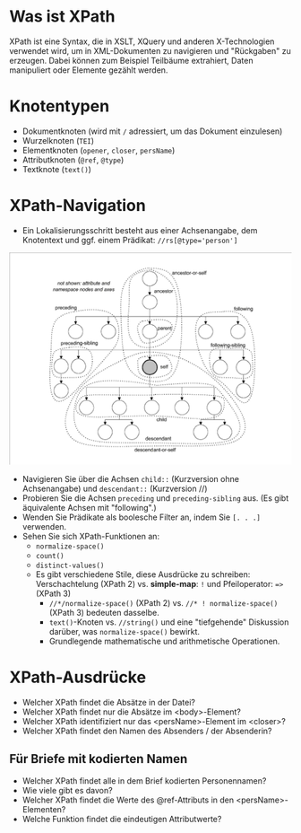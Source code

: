 # Was ist XPath
XPath ist eine Syntax, die in XSLT, XQuery und anderen X-Technologien verwendet wird, um in XML-Dokumenten zu navigieren und "Rückgaben" zu erzeugen. 
Dabei können zum Beispiel Teilbäume extrahiert, Daten manipuliert oder Elemente gezählt werden.  

# Knotentypen
- Dokumentknoten (wird mit `/` adressiert, um das Dokument einzulesen)
- Wurzelknoten (`TEI`)
- Elementknoten (`opener`, `closer`, `persName`)
- Attributknoten (`@ref`, `@type`) 
- Textknote (`text()`)

# XPath-Navigation
- Ein Lokalisierungsschritt besteht aus einer Achsenangabe, dem Knotentext und ggf. einem Prädikat: `//rs[@type='person']`

![XPath Achsen](xpath-axis.gif)
  
- Navigieren Sie über die Achsen `child::` (Kurzversion ohne Achsenangabe) und `descendant::` (Kurzversion //)
- Probieren Sie die Achsen `preceding` und `preceding-sibling` aus. (Es gibt äquivalente Achsen mit "following".)
- Wenden Sie Prädikate als boolesche Filter an, indem Sie `[. . .]` verwenden.
- Sehen Sie sich XPath-Funktionen an:
    - `normalize-space()`
    - `count()`
    - `distinct-values()`
    - Es gibt verschiedene Stile, diese Ausdrücke zu schreiben: Verschachtelung (XPath 2) vs. **simple-map**: `!` und Pfeiloperator: `=>` (XPath 3)
        - `//*/normalize-space()` (XPath 2) vs. `//* ! normalize-space()` (XPath 3) bedeuten dasselbe.
        - `text()`-Knoten vs. `//string()` und eine "tiefgehende" Diskussion darüber, was `normalize-space()` bewirkt.
        - Grundlegende mathematische und arithmetische Operationen.

# XPath-Ausdrücke
- Welcher XPath findet die Absätze in der Datei?
- Welcher XPath findet nur die Absätze im \<body\>-Element?
- Welcher XPath identifiziert nur das \<persName\>-Element im \<closer\>?
- Welcher XPath findet den Namen des Absenders / der Absenderin?

## Für Briefe mit kodierten Namen
- Welcher XPath findet alle in dem Brief kodierten Personennamen?
- Wie viele gibt es davon?
- Welcher XPath findet die Werte des @ref-Attributs in den \<persName\>-Elementen?
- Welche Funktion findet die eindeutigen Attributwerte?
